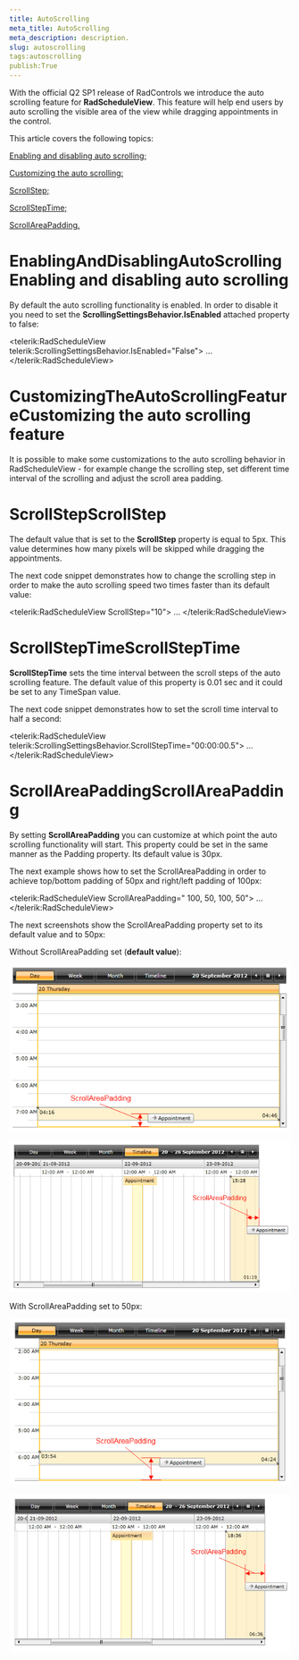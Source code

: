```yaml
---
title: AutoScrolling
meta_title: AutoScrolling
meta_description: description.
slug: autoscrolling
tags:autoscrolling
publish:True
---
```



With the official Q2 SP1 release of RadControls we introduce the auto scrolling feature for __RadScheduleView__. This feature will help end users by auto scrolling the visible area of the view while dragging appointments in the control.

This article covers the following topics:

[Enabling and disabling auto scrolling;](#EnablingAndDisablingAutoScrolling)

[Customizing the auto scrolling:](#CustomizingTheAutoScrollingFeature)

[ScrollStep;](#ScrollStep)

[ScrollStepTime;](#ScrollStepTime)

[ScrollAreaPadding.](#ScrollAreaPadding)

# EnablingAndDisablingAutoScrollingEnabling and disabling auto scrolling

By default the auto scrolling functionality is enabled. In order to disable it you need to set the __ScrollingSettingsBehavior.IsEnabled__ attached property to false:


<telerik:RadScheduleView telerik:ScrollingSettingsBehavior.IsEnabled="False">
	...
</telerik:RadScheduleView>

# CustomizingTheAutoScrollingFeatureCustomizing the auto scrolling feature

It is possible to make some customizations to the auto scrolling behavior in RadScheduleView - for example change the scrolling step, set different time interval of the scrolling and adjust the scroll area padding.

# ScrollStepScrollStep

The default value that is set to the __ScrollStep__ property is equal to 5px. This value determines how many pixels will be skipped while dragging the appointments.

The next code snippet demonstrates how to change the scrolling step in order to make the auto scrolling speed two times faster than its default value:


<telerik:RadScheduleView ScrollStep="10">
	…
</telerik:RadScheduleView>

# ScrollStepTimeScrollStepTime

__ScrollStepTime__ sets the time interval between the scroll steps of the auto scrolling feature. The default value of this property is 0.01 sec and it could be set to any TimeSpan value.

The next code snippet demonstrates how to set the scroll time interval to half a second:


<telerik:RadScheduleView telerik:ScrollingSettingsBehavior.ScrollStepTime="00:00:00.5">
	…
</telerik:RadScheduleView>

# ScrollAreaPaddingScrollAreaPadding

By setting __ScrollAreaPadding__ you can customize at which point the auto scrolling functionality will start. This property could be set in the same manner as the Padding property.  Its default value is 30px.

The next example shows how to set the ScrollAreaPadding in order to achieve top/bottom padding of 50px and right/left padding of 100px:


<telerik:RadScheduleView ScrollAreaPadding=" 100, 50, 100, 50">
	…
</telerik:RadScheduleView>

The next screenshots show the ScrollAreaPadding property set to its default value and to 50px:

Without ScrollAreaPadding set (__default value__):

![radscheduleview features autoscrolling 1](../Media/radscheduleview_features_autoscrolling_1.png)

![radscheduleview features autoscrolling 3](../Media/radscheduleview_features_autoscrolling_3.png)

With ScrollAreaPadding set to 50px:

![radscheduleview features autoscrolling 2](../Media/radscheduleview_features_autoscrolling_2.png)

![radscheduleview features autoscrolling 4](../Media/radscheduleview_features_autoscrolling_4.png)
